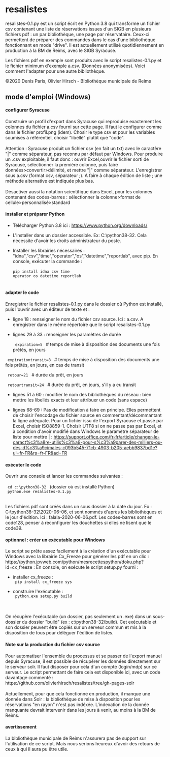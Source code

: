 # resalistes
resalistes-0.1.py est un script écrit en Python 3.8 qui transforme un fichier csv contenant une liste de réservations issues d'un SIGB en plusieurs fichiers pdf : un par bibliothèque, une page par réservataire. Ceux-ci permettent de préparer des commandes dans le cas d'une bibliothèque fonctionnant en mode "drive". Il est actuellement utilisé quotidiennement en production à la BM de Reims, avec le SIGB Syracuse.

Les fichiers pdf en exemple sont produits avec le script resalistes-0.1.py et le fichier minimum d'exemple a.csv. (Données anonymisées). Voici comment l'adapter pour une autre bibliothèque.

©2020 Denis Paris, Olivier Hirsch - Bibliothèque municipale de Reims

<h2>mode d'emploi (Windows)</h2>

<h4>configurer Syracuse</h4>
Construire un profil d'export dans Syracuse qui reproduise exactement les colonnes du fichier a.csv fourni sur cette page. Il faut le configurer comme dans le fichier profil.png (idem). Chosir le type csv et pour les variables soumises à référentiel, choisir "libellé" plutôt que "code".
<br><br>
Attention : Syracuse produit un fichier csv (en fait un txt) avec le caractère "|" comme séparateur, pas reconnu par défaut par Windows. Pour produire un .csv exploitable, il faut donc : ouvrir Excel,ouvrir le fichier sorti de Syracuse, sélectionner la première colonne, puis faire données>convertir>délimité, et mettre "|" comme séparateur. L'enregistrer sous a.csv (format csv, séparateur ;). A faire à chaque édition de liste ; une méthode alternative est indiquée plus bas.
<br><br>
Désactiver aussi la notation scientifique dans Excel, pour les colonnes contenant des codes-barres : sélectionner la colonne>format de cellule>personnalisé>standard

<h4>installer et préparer Python</h4>

- Télécharger Python 3.8 ici : https://www.python.org/downloads/

- L'installer dans un dossier accessible. Ex: C:\python38-32. Cela nécessite d'avoir les droits administrateur du poste.

- Installer les librairies nécessaires : "idna","csv","time","operator","os","datetime","reportlab", avec pip. En console, exécuter la commande :
<br><br><code>pip install idna csv time operator os datetime reportlab</code><br><br>

<h4>adapter le code</h4>Enregistrer le fichier resalistes-0.1.py dans le dossier où Python est installé, puis l'ouvrir avec un éditeur de texte et :

- ligne 18 : renseigner le nom du fichier csv source. Ici : a.csv. A enregistrer dans le même répertoire que le script resalistes-0.1.py

- lignes 29 à 33 : renseigner les paramètres de durée

  <code> expiration=5 </code> # temps de mise à disposition des documents une fois prêtés, en jours

 <code> expirationtransit=8 </code> # temps de mise à disposition des documents une fois prêtés, en jours, en cas de transit

  <code> retour=21 </code> # durée du prêt, en jours

  <code> retourtransit=24 </code> # durée du prêt, en jours, s'il y a eu transit

- lignes 51 à 60 : modifier le nom des bibliothèques du réseau : bien mettre les libellés exacts et leur attribuer un code (sans espace)

- lignes 68-69 : Pas de modification à faire en principe. Elles permettent de choisir l'encodage du fichier source en commentant/décommantant la ligne adéquate. Pour un fichier issu de l'export Syracuse et passé par Excel, choisir ISO8859-1.
Choisir UTF8 si on ne passe pas par Excel, et à condition d'avoir modifié dans Windows le paramètre séparateur de liste pour mettre | :
https://support.office.com/fr-fr/article/changer-le-caract%c3%a8re-utilis%c3%a9-pour-s%c3%a9parer-des-milliers-ou-des-d%c3%a9cimales-c093b545-71cb-4903-b205-aebb9837bd1e?ui=fr-FR&rs=fr-FR&ad=FR

<h4> exécuter le code</h4>Ouvrir une console et lancer les commandes suivantes :<br><br>
<code> cd c:\python38-32 </code> (dossier où est installé Python)<br>
<code> python.exe resalistes-0.1.py </code><br><br>

Les fichiers pdf sont créés dans un sous dossier à la date du jour. Ex : C:\python38-32\2020-06-06, et sont nommés d'après les bibliothèques et le jour d'édition. Ici : falala-2020-06-06.pdf. Les codes-barres sont en code128, penser à reconfigurer les douchettes si elles ne lisent que le code39.

<h4>optionnel : créer un exécutable pour Windows</h4>
Le script se prête assez facilement à la création d'un exécutable pour Windows avec la librairie Cx_Freeze pour générer les pdf en un clic :
https://python.jpvweb.com/python/mesrecettespython/doku.php?id=cx_freeze : En console, on exécute le script setup.py fourni :<br>

- installer cx_freeze : <br><code> pip install cx_freeze sys </code>

- construire l'exécutable : <br><code> python.exe setup.py build </code><br><br>

On récupère l'exécutable (un dossier, pas seulement un .exe) dans un sous-dossier du dossier "build" (ex : c:\python38-32\build). Cet exécutable et son dossier peuvent être copiés sur un serveur commun et mis à la disposition de tous pour déléguer l'édition de listes.

<h4>Note sur la production du fichier csv source</h4>Pour automatiser l'ensemble du processus et se passer de l'export manuel depuis Syracuse, il est possible de récupérer les données directement sur le serveur solr. Il faut disposer pour cela d'un compte (login/mdp) sur ce serveur. Le script permettant de faire cela est disponible ici, avec un code davantage commenté :<br>
https://github.com/olivierhirsch/resalistes/tree/gh-pages-solr
<br><br>
Actuellement, pour que cela fonctionne en production, il manque une donnée dans Solr : la bibliothèque de mise à disposition pour les réservations "en rayon" n'est pas indéxée. L'indexation de la donnée manquante devrait intervenir dans les jours à venir, au moins à la BM de Reims.

<h4>avertissement</h4>
La bibliothèque municipale de Reims n'assurera pas de support sur l'utilisation de ce script. Mais nous serions heureux d'avoir des retours de ceux à qui il aura pu être utile.
